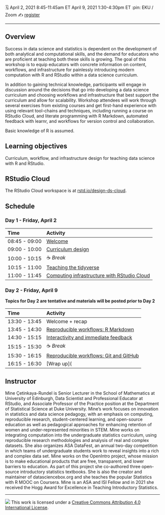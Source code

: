 :spiral_calendar: April 2, 2021 8:45-11:45am ET April 9, 2021  1:30-4:30pm ET 
:pin:             EKU / Zoom 
:writing_hand:    [register](https://eku.zoom.us/meeting/register/tJEsduqtqz4oGtAhcHSNhUNYQxCCeeH9ioJg)

-----

## Overview

Success in data science and statistics is dependent on the development of both analytical and computational skills, and the demand for educators who are proficient at teaching both these skills is growing. The goal of this workshop is to equip educators with concrete information on content, workflows, and infrastructure for painlessly introducing modern computation with R and RStudio within a data science curriculum.

In addition to gaining technical knowledge, participants will engage in discussion around the decisions that go into developing a data science curriculum and choosing workflows and infrastructure that best support the curriculum and allow for scalability. Workshop attendees will work through several exercises from existing courses and get first-hand experience with using relevant tool-chains and techniques, including running a course on RStudio Cloud, and literate programming with R Markdown, automated feedback with learnr, and workflows for version control and collaboration.

Basic knowledge of R is assumed.

## Learning objectives

Curriculum, workflow, and infrastructure design for teaching data science with R and RStudio.

## RStudio Cloud

The RStudio Cloud workspace is at  [rstd.io/design-ds-cloud](https://rstd.io/design-ds-cloud).

## Schedule

### Day 1 - Friday, April 2

| Time          | Activity         |
| :------------ | :--------------- |
| 08:45 - 09:00 | [Welcome](https://rstudio-conf-2020.github.io/design-ds-classroom/materials/00-welcome/slides/00-welcome.html#1)  |
| 09:00 - 10:00 | [Curriculum design](https://github.com/rstudio-conf-2020/design-ds-classroom/tree/master/materials/01-curriculum-design) |
| 10:00 - 10:15 | :coffee: *Break*   |
| 10:15 - 11:00 | [Teaching the tidyverse]() |
| 11:00 - 11:45 | [Computing infrastructure with RStudio Cloud]() |

### Day 2 - Friday, April 9

**Topics for Day 2 are tentative and materials will be posted prior to Day 2**

| Time          | Activity         |
| :------------ | :--------------- |
| 13:30 - 13:45 | Welcome + recap  |
| 13:45 - 14:30 | [Reproducible workflows: R Markdown]() |
| 14:30 - 15:15 | [Interactivity and immediate feedback]() |
| 15:15 - 15:30 | :coffee: *Break*   |
| 15:30 - 16:15 | [Reproducible workflows: Git and GitHub]() |
| 16:15 - 16:30 | [Wrap up]( |

## Instructor

Mine Çetinkaya-Rundel is Senior Lecturer in the School of Mathematics at University of Edinburgh, Data Scientist and Professional Educator at RStudio, and Associate Professor of the Practice position at the Department of Statistical Science at Duke University. Mine’s work focuses on innovation in statistics and data science pedagogy, with an emphasis on computing, reproducible research, student-centered learning, and open-source education as well as pedagogical approaches for enhancing retention of women and under-represented minorities in STEM. Mine works on integrating computation into the undergraduate statistics curriculum, using reproducible research methodologies and analysis of real and complex datasets. She also organizes ASA DataFest, an annual two-day competition in which teams of undergraduate students work to reveal insights into a rich and complex data set. Mine works on the OpenIntro project, whose mission is to make educational products that are free, transparent, and lower barriers to education. As part of this project she co-authored three open-source introductory statistics textbooks. She is also the creator and maintainer of datasciencebox.org and she teaches the popular Statistics with R MOOC on Coursera. Mine is an ASA and ISI Fellow and in 2021 she received the Hogg Award for Excellence in Teaching Introductory Statistics.


-----

![](https://i.creativecommons.org/l/by/4.0/88x31.png) This work is
licensed under a [Creative Commons Attribution 4.0 International
License](https://creativecommons.org/licenses/by/4.0/).
